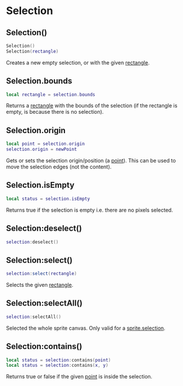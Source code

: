 # Selection

## Selection()

```lua
Selection()
Selection(rectangle)
```

Creates a new empty selection, or with the given [rectangle](rectangle.md#rectangle).

## Selection.bounds

```lua
local rectangle = selection.bounds
```

Returns a [rectangle](rectangle.md#rectangle) with the bounds of the selection
(if the rectangle is empty, is because there is no selection).

## Selection.origin

```lua
local point = selection.origin
selection.origin = newPoint
```

Gets or sets the selection origin/position (a [point](point.md#point)).
This can be used to move the selection edges (not the content).

## Selection.isEmpty

```lua
local status = selection.isEmpty
```

Returns true if the selection is empty i.e. there are no pixels
selected.

## Selection:deselect()

```lua
selection:deselect()
```

## Selection:select()

```lua
selection:select(rectangle)
```

Selects the given [rectangle](rectangle.md#rectangle).

## Selection:selectAll()

```lua
selection:selectAll()
```

Selected the whole sprite canvas. Only valid for a
[sprite.selection](sprite.md#spriteselection).

## Selection:contains()

```lua
local status = selection:contains(point)
local status = selection:contains(x, y)
```

Returns true or false if the given [point](point.md#point) is inside the
selection.
